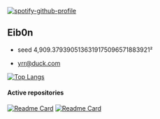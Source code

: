 [![spotify-github-profile](https://spotify-github-profile.kittinanx.com/api/view?uid=x6syqeea9hxzdg67wuyuqubhi&cover_image=true&theme=novatorem&show_offline=false&background_color=000000&interchange=true&bar_color=eab3e6&bar_color_cover=false)](https://spotify-github-profile.kittinanx.com/api/view?uid=x6syqeea9hxzdg67wuyuqubhi&redirect=true)
## Eib0n
- <p>seed 4,909.3793905136319175096571883921²<br>
- yrr@duck.com</p>

[![Top Langs](https://github-readme-stats.vercel.app/api/top-langs/?username=Eib0nn&theme=calm_pink)](https://github.com/anuraghazra/github-readme-stats)

#### Active repositories
[![Readme Card](https://github-readme-stats.vercel.app/api/pin/?username=Eib0nn&repo=history-src&theme=calm_pink&show_owner=true)](https://github.com/anuraghazra/github-readme-stats)
[![Readme Card](https://github-readme-stats.vercel.app/api/pin/?username=Eib0nn&repo=Asura&theme=calm_pink&show_owner=true)](https://github.com/anuraghazra/github-readme-stats)





<!---
thirras/thirras is a :sparkles: special :sparkles: repository because its `README.md` (this file) appears on your GitHub profile.
You can click the Preview link to take a look at your changes.
--->
